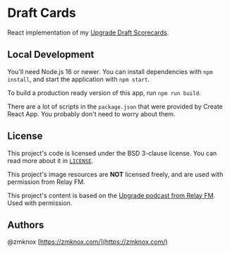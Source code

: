 # Draft Cards

React implementation of my [Upgrade Draft Scorecards](https://zmknox.com/bingo/drafts).

## Local Development

You'll need Node.js 16 or newer. You can install dependencies with `npm install`, and start the application with `npm start`.

To build a production ready version of this app, run `npm run build`.

There are a lot of scripts in the `package.json` that were provided by Create React App. You probably don't need to worry about them.

## License

This project's code is licensed under the BSD 3-clause license. You can read more about it in [`LICENSE`](LICENSE).

This project's image resources are **NOT** licensed freely, and are used with permission from Relay FM.

This project's content is based on the [Upgrade podcast from Relay FM](https://relay.fm/upgrade). Used with permission.

## Authors

@zmknox [https://zmknox.com/](https://zmknox.com/)
